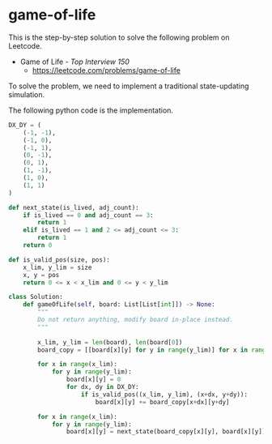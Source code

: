 # game-of-life
This is the step-by-step solution to solve the following problem on Leetcode.

* Game of Life - *Top Interview 150*
  * https://leetcode.com/problems/game-of-life

To solve the problem, we need to implement a traditional state-updating simulation.

The following python code is the implementation.

```python
DX_DY = (
    (-1, -1),
    (-1, 0),
    (-1, 1),
    (0, -1),
    (0, 1),
    (1, -1),
    (1, 0),
    (1, 1)
)

def next_state(is_lived, adj_count):
    if is_lived == 0 and adj_count == 3:
        return 1
    elif is_lived == 1 and 2 <= adj_count <= 3:
        return 1
    return 0

def is_valid_pos(size, pos):
    x_lim, y_lim = size
    x, y = pos
    return 0 <= x < x_lim and 0 <= y < y_lim

class Solution:
    def gameOfLife(self, board: List[List[int]]) -> None:
        """
        Do not return anything, modify board in-place instead.
        """
        
        x_lim, y_lim = len(board), len(board[0])
        board_copy = [[board[x][y] for y in range(y_lim)] for x in range(x_lim)]

        for x in range(x_lim):
            for y in range(y_lim):
                board[x][y] = 0
                for dx, dy in DX_DY:
                    if is_valid_pos((x_lim, y_lim), (x+dx, y+dy)):
                        board[x][y] += board_copy[x+dx][y+dy]

        for x in range(x_lim):
            for y in range(y_lim):
                board[x][y] = next_state(board_copy[x][y], board[x][y])
```
